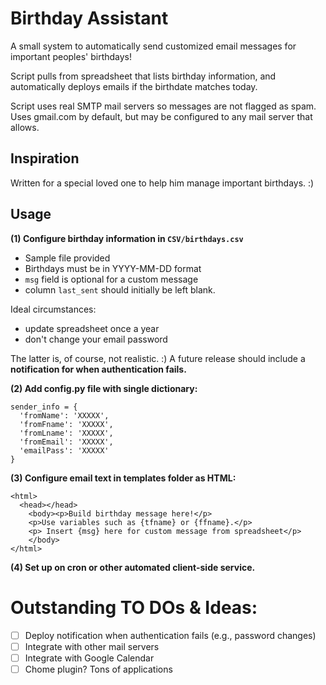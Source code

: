 # Birthday Assistant
A small system to automatically send customized email messages for important peoples' birthdays! 

Script pulls from spreadsheet that lists birthday information, and automatically deploys emails if the birthdate matches today. 

Script uses real SMTP mail servers so messages are not flagged as spam. Uses gmail.com by default, but may be configured to any mail server that allows. 

## Inspiration
Written for a special loved one to help him manage important birthdays. :)

## Usage
**(1) Configure birthday information in `CSV/birthdays.csv`**

- Sample file provided
- Birthdays must be in YYYY-MM-DD format
- `msg` field is optional for a custom message
- column `last_sent` should initially be left blank. 

Ideal circumstances: 
- update spreadsheet once a year
- don't change your email password

The latter is, of course, not realistic. :) A future release should include a **notification for when authentication fails.**

**(2) Add config.py file with single dictionary:**

```
sender_info = {
  'fromName': 'XXXXX',
  'fromFname': 'XXXXX',
  'fromLname': 'XXXXX',
  'fromEmail': 'XXXXX',
  'emailPass': 'XXXXX'
}
```

**(3) Configure email text in templates folder as HTML:**

```
<html>
  <head></head>
    <body><p>Build birthday message here!</p>
    <p>Use variables such as {tfname} or {ffname}.</p>
    <p> Insert {msg} here for custom message from spreadsheet</p>
    </body>
</html>
```

**(4) Set up on cron or other automated client-side service.**

# Outstanding TO DOs & Ideas:
- [ ] Deploy notification when authentication fails (e.g., password changes)
- [ ] Integrate with other mail servers
- [ ] Integrate with Google Calendar
- [ ] Chome plugin? Tons of applications

